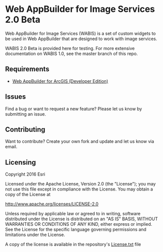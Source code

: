 # Web AppBuilder for Image Services 2.0 Beta

Web AppBuilder for Image Services (WABIS) is a set of custom widgets to be used in Web AppBuilder that are designed to work with image services. 

WABIS 2.0 Beta is provided here for testing. For more extensive documentation on WABIS 1.0, see the master branch of this repo. 

## Requirements

* [Web AppBuilder for ArcGIS (Developer Edition)](https://developers.arcgis.com/web-appbuilder/)

## Issues

Find a bug or want to request a new feature?  Please let us know by submitting an issue.

## Contributing

Want to contribute? Create your own fork and update and let us know via email.  

## Licensing
Copyright 2016 Esri

Licensed under the Apache License, Version 2.0 (the "License");
you may not use this file except in compliance with the License.
You may obtain a copy of the License at

   http://www.apache.org/licenses/LICENSE-2.0

Unless required by applicable law or agreed to in writing, software
distributed under the License is distributed on an "AS IS" BASIS,
WITHOUT WARRANTIES OR CONDITIONS OF ANY KIND, either express or implied.
See the License for the specific language governing permissions and
limitations under the License.

A copy of the license is available in the repository's [License.txt](License.txt?raw=true) file